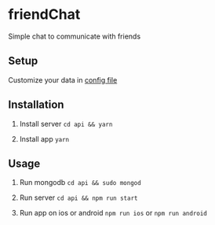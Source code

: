 friendChat
==================

Simple chat to communicate with friends

## Setup

Customize your data in [config file](https://github.com/lukewalczak/friendChat/tree/master/api/src/config/config.js)

## Installation

1. Install server
    `cd api && yarn`

2. Install app
    `yarn`

## Usage

1. Run mongodb
`cd api && sudo mongod`

2. Run server
`cd api && npm run start`

3. Run app on ios or android
`npm run ios` or `npm run android`

